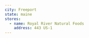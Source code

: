 ```yaml
---
city: Freeport
state: maine
stores:
  - name: Royal River Natural Foods
    address: 443 US-1
---
```

